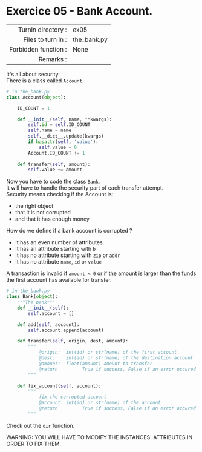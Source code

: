 # Exercice 05 - Bank Account.

|                         |                     |
| -----------------------:| ------------------- |
|   Turnin directory :    |  ex05               |
|   Files to turn in :    |  the_bank.py        |
|   Forbidden function :  |  None               |
|   Remarks :             |                     |

It's all about security.  
There is a class called `Account`.

```py
# in the_bank.py
class Account(object):

    ID_COUNT = 1

    def __init__(self, name, **kwargs):
        self.id = self.ID_COUNT
        self.name = name
        self.__dict__.update(kwargs)
        if hasattr(self, 'value'):
            self.value = 0
        Account.ID_COUNT += 1
    
    def transfer(self, amount):
        self.value += amount

```

Now you have to code the class `Bank`.  
It will have to handle the security part of each transfer attempt.  
Security means checking if the Account is:
* the right object
* that it is not corrupted
* and that it has enough money

How do we define if a bank account is corrupted ?
* It has an even number of attributes.
* It has an attribute starting with `b`
* It has no attribute starting with `zip` or `addr`
* It has no attribute `name`, `id` or `value`

A transaction is invalid if `amount < 0` or if the amount is larger than the funds the first account has available for transfer.

```py
# in the_bank.py
class Bank(object):
    """The bank"""
    def __init__(self):
        self.account = []

    def add(self, account):
        self.account.append(account)

    def transfer(self, origin, dest, amount):
        """
            @origin:  int(id) or str(name) of the first account
            @dest:    int(id) or str(name) of the destination account
            @amount:  float(amount) amount to transfer
            @return         True if success, False if an error occured
        """

    def fix_account(self, account):
        """
            fix the corrupted account
            @account: int(id) or str(name) of the account
            @return         True if success, False if an error occured
        """
```

Check out the `dir` function.

WARNING: YOU WILL HAVE TO MODIFY THE INSTANCES' ATTRIBUTES IN ORDER TO FIX THEM.
